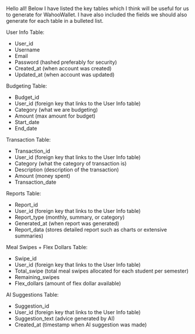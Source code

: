 Hello all! Below I have listed the key tables which I think will be useful for us to generate for WahooWallet. I have also included the fields we should also generate for each table in a bulleted list.

User Info Table:
  - User_id
  - Username
  - Email
  - Password (hashed preferably for security)
  - Created_at (when account was created)
  - Updated_at (when account was updated)

Budgeting Table:
  - Budget_id 
  - User_id (foreign key that links to the User Info table)
  - Category (what we are budgeting)
  - Amount (max amount for budget)
  - Start_date
  - End_date

Transaction Table:
  - Transaction_id
  - User_id (foreign key that links to the User Info table)
  - Category (what the category of transaction is)
  - Description (description of the transaction)
  - Amount (money spent)
  - Transaction_date

Reports Table:
  - Report_id
  - User_id (foreign key that links to the User Info table)
  - Report_type (monthly, summary, or category)
  - Generated_at (when report was generated)
  - Report_data (stores detailed report such as charts or extensive summaries)

Meal Swipes + Flex Dollars Table:
  - Swipe_id
  - User_id (foreign key that links to the User Info table)
  - Total_swipe (total meal swipes allocated for each student per semester)
  - Remaining_swipes
  - Flex_dollars (amount of flex dollar available)
    
AI Suggestions Table:
  - Suggestion_id
  - User_id (foreign key that links to the User Info table)
  - Suggestion_text (advice generated by AI)
  - Created_at (timestamp when AI suggestion was made)
